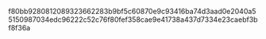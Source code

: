 f80bb9280812089323662283b9bf5c60870e9c93416ba74d3aad0e2040a55150987034edc96222c52c76f80fef358cae9e41738a437d7334e23caebf3bf8f36a
